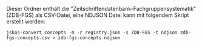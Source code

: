 Dieser Ordner enthält die "Zeitschriftendatenbank-Fachgruppensystematik" (ZDB-FGS) als CSV-Datei, eine NDJSON Datei kann mit folgendem Skript erstellt werden:

    jskos-convert concepts -m -r registry.json -s ZDB-FGS -t ndjson zdb-fgs-concepts.csv > zdb-fgs-concepts.ndjson